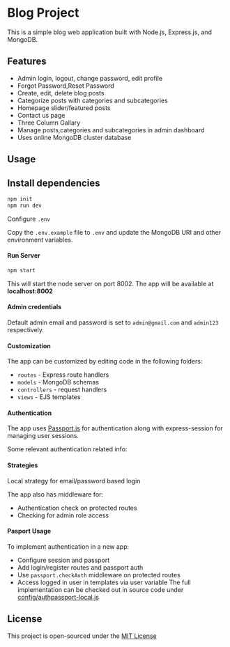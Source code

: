 
# Blog Project

This is a simple blog web application built with Node.js, Express.js, and MongoDB.


## Features

- Admin login, logout, change password, edit profile
- Forgot Password,Reset Password
- Create, edit, delete blog posts
- Categorize posts with categories and subcategories
- Homepage slider/featured posts
- Contact us page
- Three Column Gallary
- Manage posts,categories and subcategories in admin dashboard
- Uses online MongoDB cluster database


## Usage
## Install dependencies

```javascript
npm init
npm run dev
```

Configure `.env`

Copy the `.env.example` file to `.env` and update the MongoDB URI and other environment variables.

#### Run Server

```javascript
npm start
```
This will start the node server on port 8002. The app will be available at **localhost:8002**

#### Admin credentials
Default admin email and password is set to `admin@gmail.com` and `admin123` respectively.

#### Customization
The app can be customized by editing code in the following folders:
- `routes` - Express route handlers
- `models` - MongoDB schemas
- `controllers` - request handlers
- `views` - EJS templates

#### Authentication
The app uses [Passport.js](https://www.passportjs.org/) for authentication along with express-session for managing user sessions.

Some relevant authentication related info:
#### Strategies
 Local strategy for email/password based login

The app also has middleware for:

- Authentication check on protected routes
- Checking for admin role access

#### Pasport Usage 

To implement authentication in a new app:

- Configure session and passport 
- Add login/register routes and passport auth 
- Use `passport.checkAuth` middleware on protected routes
- Access logged in user in templates via user variable
The full implementation can be checked out in source code under [config/authpassport-local.js](https://github.com/dhruvil-kathiriya/Blog-Project/blob/master/config/passport-local.js)
## License

This project is open-sourced under the [MIT License](https://choosealicense.com/licenses/mit/)

